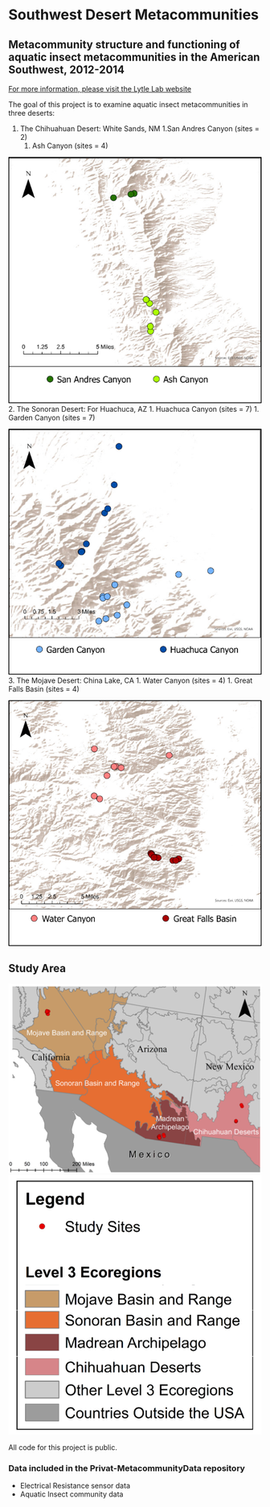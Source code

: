 # Southwest Desert Metacommunities
## Metacommunity structure and functioning of aquatic insect metacommunities in the American Southwest, 2012-2014


[For more information, please visit the Lytle Lab website](https://lytlelab.science.oregonstate.edu)

The goal of this project is to examine aquatic insect metacommunities in three deserts:

1. The Chihuahuan Desert: White Sands, NM
	1.San Andres Canyon (sites = 2)
	1. Ash Canyon (sites = 4)

![ ](/Images/WhiteSands.png)
2. The Sonoran Desert: For Huachuca, AZ
	1. Huachuca Canyon (sites = 7)
	1. Garden Canyon (sites = 7)

![ ](Images/FortHuachuca.png)
3. The Mojave Desert: China Lake, CA
	1. Water Canyon (sites = 4)
	1. Great Falls Basin (sites = 4)

![ ](Images/ChinaLake.png)

## Study Area
![ ](Images/StudyArea.png)
![ ](Images/Legend.png)

All code for this project is public. 

### Data included in the Privat-MetacommunityData repository
* Electrical Resistance sensor data
* Aquatic Insect community data

